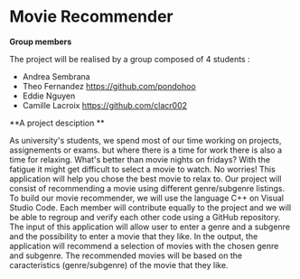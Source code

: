 # Movie Recommender #
 
 **Group members**
 
 The project will be realised by a group composed of 4 students :
 - Andrea Sembrana
 - Theo Fernandez https://github.com/pondohoo
 - Eddie Nguyen
 - Camille Lacroix https://github.com/clacr002
 
 **A project desciption **
 
As university's students, we spend most of our time working on projects, assignements or exams. but where there is a time for work there is also a time for relaxing. What's better than movie nights on fridays? With the fatigue it might get difficult to select a movie to watch. No worries! This application will help you chose the best movie to relax to. Our project will consist of recommending a movie using different genre/subgenre listings.
To build our movie recommender, we will use the language C++ on Visual Studio Code. Each member will contribute equally to the project and we will be able to regroup and verify each other code using a GitHub repository. 
The input of this application will allow user to enter a genre and a subgenre and the possibility to enter a movie that they like. In the output, the application will recommend a selection of movies with the chosen genre and subgenre. The recommended movies will be based on the caracteristics (genre/subgenre) of the movie that they like.

 

